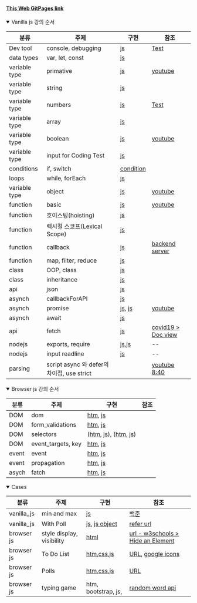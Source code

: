 #### [This Web GitPages link](https://yojulab.github.io/learn_javascripts/)

<details open>
<summary>Vanilla js 강의 순서</summary>

|분류|주제|구현|참조|
|--|--|--|--|
|Dev tool|console, debugging|[js](./docs/vanilla_js/prints.js)|[Test](https://www.acmicpc.net/problem/10171)|
|data types|var, let, const|[js](./docs/vanilla_js/variables/variable_type.js)||
|variable type|primative|[js](./docs/vanilla_js/variables/variable_type.js)|[youtube](https://youtu.be/__Zz17_5FRU)|
|variable type|string|[js](./docs/vanilla_js/variables/strings.js)||
|variable type|numbers|[js](./docs/vanilla_js/variables/numbers.js)|[Test](https://www.acmicpc.net/problem/10869)|
|variable type|array|[js](./docs/vanilla_js/variables/arrays.js)||
|variable type|boolean|[js](./docs/vanilla_js/variables/booleans.js)|[youtube](https://youtu.be/SswrP0JLNGY)|
|variable type|input for Coding Test|[js](./docs/vanilla_js/variables/inputs.js)||
|conditions|if, switch|[condition](./docs/vanilla_js/conditions/conditions.js)||
|loops|while, forEach|[js](./docs/vanilla_js/loops/loops.js)||
|variable type|object|[js](./docs/vanilla_js/variables/objects.js)|[youtube](https://youtu.be/__Zz17_5FRU)|
|function|basic|[js](./docs/vanilla_js/functions/functions.js)|[youtube](https://youtu.be/-cAPq25P-68)|
|function|호이스팅(hoisting)|[js](./docs/vanilla_js/functions/functions.js)||
|function|렉시컬 스코프(Lexical Scope)|[js](./docs/vanilla_js/functions/functions.js)||
|function|callback|[js](./docs/vanilla_js/functions/callback.js)|[backend server](https://www.npmjs.com/package/json-server)|
|function|map, filter, reduce|[js](./docs/vanilla_js/functions/map_filter_reduce.js)||
|class|OOP, class|[js](./docs/vanilla_js/classes/OOP.js)||
|class|inheritance|[js](./docs/vanilla_js/classes/inheritance.js)||
|api|json|[js](./docs/vanilla_js/apis/jsons.js)||
|asynch|callbackForAPI|[js](./docs/vanilla_js/apis/callbackForAPI.js)||
|asynch|promise|[js](./docs/vanilla_js/apis/promises.js), [js](./docs/vanilla_js/apis/promisesErrorHanding.js)|[youtube](https://youtu.be/JB_yU6Oe2eE)|
|asynch|await|[js](./docs/vanilla_js/apis/asyncs.js)||
|api|fetch|[js](./docs/vanilla_js/apis/fetchs.js)|[covid19 > Doc view](https://covid19api.com/)|
|nodejs|exports, require|[js](./docs/vanilla_js/nodejs/exports_nodejs.js),[js](./docs/vanilla_js/nodejs/require_nodejs.js) |--|
|nodejs|input readline|[js](./docs/vanilla_js/nodejs/input_with_readline.js) |--|
|parsing|script async 와 defer의 차이점, use strict||[youtube 8:40](https://youtu.be/tJieVCgGzhs)|
</details>

<details open>
<summary>Browser js 강의 순서</summary>
    
|분류|주제|구현|참조|
|--|--|--|--|
|DOM|dom|[htm](./docs/browser_js/doms.html), [js](./docs/browser_js/js/doms.js)||
|DOM|form_validations|[htm](./docs/browser_js/form_validations.html), [js](./docs/browser_js/js/form_validations.js)||
|DOM|selectors|([htm](./docs/browser_js/selectors.html), [js](./docs/browser_js/js/selectors.js)), ([htm](./docs/browser_js/querySelector.html), [js](./docs/browser_js/js/querySelector.js))||
|DOM|event_targets, key|[htm](./docs/browser_js/event_targets.html), [js](./docs/browser_js/js/event_targets.js)||
|event|event|[htm](./docs/browser_js/events.html), [js](./docs/browser_js/js/events.js)||
|event|propagation|[htm](./docs/browser_js/events_propagation.html), [js](./docs/browser_js/js/events.js)||
|asych|fatch|[htm](./docs/browser_js/doms.html), [js](./docs/vanilla_js/apis/fetchs.js)||
</details>

<details open>
<summary>Cases</summary>

|분류|주제|구현|참조|
|--|--|--|--|
|vanilla_js|min and max|[js](./docs/vanilla_js/cases/loops_min_max.js)|[백준](https://www.acmicpc.net/problem/10818)|
|vanilla_js|With Poll|[js](./docs/vanilla_js/cases/javascriptWithPoll.js), [js object](./docs/vanilla_js/cases/javascriptWithPoll_object.js)|[refer url](https://drive.google.com/drive/folders/1IF_3U5OVbPGTtY3_p9k7oaTxuKN4TDC0)|
|browser js|style display, visibility|[html](./docs/browser_js/cases/hide_elements/hide_elements.html)|[url - w3schools > Hide an Element ](https://www.w3schools.com/css/css_display_visibility.asp)|
|browser js|To Do List|[htm](./docs/browser_js/cases/todo_list/todo_list.html),[css](./docs/browser_js/cases/todo_list/css/style_01.css),[js](./docs/browser_js/cases/todo_list/js/todo_list.js)|[URL](https://sanghunoh.github.io/learn_javascripts/docs/browser_js/cases/todo_list/todo_list.html), [google icons](https://fonts.google.com/icons)|
|browser js|Polls|[htm](./docs/browser_js/cases/polls/javascriptWithPoll.html),[css](./docs/browser_js/cases/polls/css/javascriptWithPoll.css),[js](./docs/browser_js/cases/polls/js/javascriptWithPoll.js)|[URL](https://sanghunoh.github.io/learn_javascripts/docs/browser_js/cases/polls/javascriptWithPoll.html)|
|browser js|typing game|htm, bootstrap, js,|[random word api](https://www.wordsapi.com/)|
</details>
